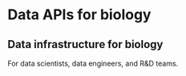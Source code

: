 # Data APIs for biology

<div class="px-4 py-5 my-5 text-center">
<h2 class="display-5 fw-bold">
    Data infrastructure for biology
</h2>
<div class="col-lg-7 mx-auto">
    <p class="lead">
    For data scientists, data engineers, and R&D teams.
    </p>
</div>
</div>
